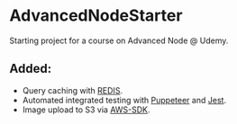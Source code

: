# AdvancedNodeStarter
Starting project for a course on Advanced Node @ Udemy.


## Added: 
- Query caching with [REDIS](https://github.com/antirez/redis).
- Automated integrated testing with [Puppeteer](https://github.com/GoogleChrome/puppeteer) and [Jest](https://github.com/facebook/jest).
- Image upload to S3 via [AWS-SDK](https://github.com/aws/aws-sdk-js).

